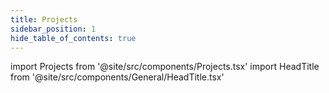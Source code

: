 ```yaml
---
title: Projects
sidebar_position: 1
hide_table_of_contents: true
---
```


import Projects from '@site/src/components/Projects.tsx'
import HeadTitle from '@site/src/components/General/HeadTitle.tsx'

<HeadTitle title="Projects | Medoix" />

<Projects />